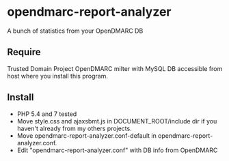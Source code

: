 # opendmarc-report-analyzer
A bunch of statistics from your OpenDMARC DB

## Require
Trusted Domain Project OpenDMARC milter with MySQL DB accessible from host where you install this program.
## Install
- PHP 5.4 and 7 tested
- Move style.css and ajaxsbmt.js in DOCUMENT_ROOT/include dir if you haven't already from my others projects.
- Move opendmarc-report-analyzer.conf-default in opendmarc-report-analyzer.conf.
- Edit "opendmarc-report-analyzer.conf" with DB info from OpenDMARC

